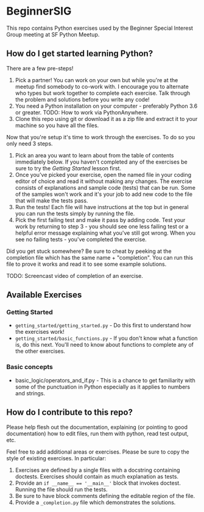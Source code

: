 # BeginnerSIG

This repo contains Python exercises used by the Beginner Special Interest Group meeting at SF Python Meetup.

## How do I get started learning Python?

There are a few pre-steps!

1. Pick a partner! You can work on your own but while you're at the meetup find somebody to co-work with. I encourage you
   to alternate who types but work together to complete each exercise. Talk through the problem and solutions before you write any code!
2. You need a Python installation on your computer - preferably Python 3.6 or greater. TODO: How to work via PythonAnywhere.
3. Clone this repo using git or download it as a zip file and extract it to your machine so you have all the files.

Now that you're setup it's time to work through the exercises. To do so you only need 3 steps.

1. Pick an area you want to learn about from the table of contents immediately below. If you
   haven't completed any of the exercises be sure to try the *Getting Started* lesson first.
2. Once you've picked your exercise, open the named file in your coding editor of choice and read
   it without making any changes. The exercise consists of explanations and sample code (tests)
   that can be run. Some of the samples won't work and it's your job to add new code to the
   file that will make the tests pass.
3. Run the tests! Each file will have instructions at the top but in general you can run the tests
   simply by running the file.
4. Pick the first failing test and make it pass by adding code. Test your work by returning to step
   3 - you should see one less failing test or a helpful error message explaining what you've still
   got wrong. When you see no failing tests - you've completed the exercise.

Did you get stuck somewhere? Be sure to cheat by peeking at the completion file which has the same
name + "completion". You can run this file to prove it works and read it to see some example solutions.

TODO: Screencast video of completion of an exercise.

## Available Exercises

### Getting Started

* `getting_started/getting_started.py` - Do this first to understand how the exercises work!
* `getting_started/basic_functions.py` - If you don't know what a function is, do this next. You'll
  need to know about functions to complete any of the other exercises.

### Basic concepts

* basic_logic/operators_and_if.py - This is a chance to get familiarity with some of the punctuation in Python especially as it applies to numbers and strings.

## How do I contribute to this repo?

Please help flesh out the documentation, explaining (or pointing to good documentation) how to edit
files, run them with python, read test output, etc.

Feel free to add additional areas or exercises. Please be sure to copy the style of existing exercises. In particular:

1. Exercises are defined by a single files with a docstring containing doctests. Exercises should contain as much explanation as tests.
2. Provide an `if __name__ == '__main__'` block that invokes doctest. Running the file should run the tests.
3. Be sure to have block comments defining the editable region of the file.
4. Provide a `_completion.py` file which demonstrates the solutions.
